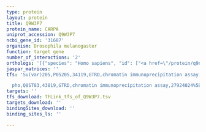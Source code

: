 ```yaml
---
type: protein
layout: protein
title: Q9W3P7
protein_name: CARPA
uniprot_accession: Q9W3P7
ncbi_gene_id: '31687'
organism: Drosophila melanogaster
function: target gene
number_of_interactions: '2'
orthologs: '[{"species": "Homo sapiens", "id": ["<a href=\"/protein/q9ns85\">Q9NS85</a>", "<a href=\"/protein/o75493\">O75493</a>"]}, {"species": "Danio rerio", "id": ["<a href=\"/protein/f1qmf0\">F1QMF0</a>"]}, {"species": "Mus musculus", "id": ["<a href=\"/protein/p61215\">P61215</a>", "<a href=\"/protein/o70354\">O70354</a>"]}, {"species": "Rattus norvegicus", "id": ["<a href=\"/protein/q811x3\">Q811X3</a>", "M0R8A5"]}, {"species": "Caenorhabditis elegans", "id": ["Q18932", "<a href=\"/protein/q20781\">Q20781</a>"]}]'
jaspar_matrices: ''
tfs: 'Su(var)205,P05205,34119,GTRD,chromatin immunoprecipitation assay,27924024%5Buid%5D,No

  pho,Q8ST83,43819,GTRD,chromatin immunoprecipitation assay,27924024%5Buid%5D,No'
targets: ''
tfs_download: TFLink_tfs_of_Q9W3P7.tsv
targets_download: ''
bindingSites_download: ''
binding_sites_ls: ''

---
```

